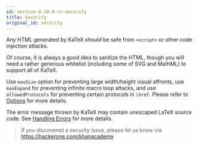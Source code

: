 ```yaml
---
id: version-0.10.0-rc-security
title: Security
original_id: security
---
```

Any HTML generated by KaTeX *should* be safe from `<script>` or other code
injection attacks.

Of course, it is always a good idea to sanitize the HTML, though you will need
a rather generous whitelist (including some of SVG and MathML) to support
all of KaTeX.

Use `maxSize` option for preventing large width/height visual affronts,
use `maxExpand` for preventing infinite macro loop attacks, and
use `allowedProtocols` for preventing certain protocols in `\href`. Please
refer to [Options](options.md) for more details.

The error message thrown by KaTeX may contain unescaped LaTeX source code.
See [Handling Errors](error.md) for more details.

> If you discovered a security issue, please let us know via https://hackerone.com/khanacademy
